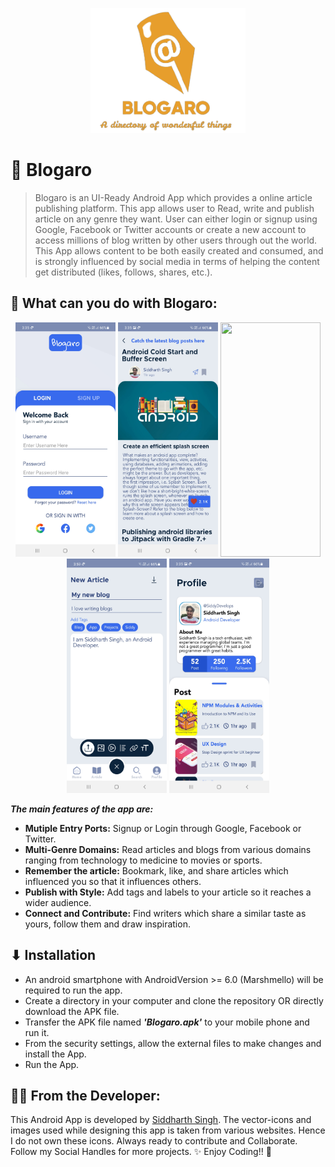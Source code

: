 <p align="center">
  <img height=200px src="https://raw.githubusercontent.com/SiddyDevelops/Blogaro/main/Assets/Screenshots/logo.png" />
<p/>

# 📑 Blogaro
> Blogaro is an UI-Ready Android App which provides a online article publishing platform. This app allows user to Read, write and publish article on any genre they want. User can either login or signup using Google, Facebook or Twitter accounts or create a new account to access millions of blog written by other users through out the world. This App allows content to be both easily created and consumed, and is strongly influenced by social media in terms of helping the content get distributed (likes, follows, shares, etc.).

## 🤔 What can you do with Blogaro:
<p align="center">
  <img width="160" height="375" src="https://raw.githubusercontent.com/SiddyDevelops/Blogaro/main/Assets/Screenshots/LoginScreen.jpg">
  <img width="160" height="375" src="https://raw.githubusercontent.com/SiddyDevelops/Blogaro/main/Assets/Screenshots/ReadArticles.jpg">  
  <img width="160" height="375" src="https://raw.githubusercontent.com/SiddyDevelops/Blogaro/main/Assets/Screenshots/HomeDashGIF.gif">
  <img width="160" height="375" src="https://raw.githubusercontent.com/SiddyDevelops/Blogaro/main/Assets/Screenshots/NewArticle1.jpg">
  <img width="160" height="375" src="https://raw.githubusercontent.com/SiddyDevelops/Blogaro/main/Assets/Screenshots/Profile.jpg">  
</p>

***The main features of the app are:***
- **Mutiple Entry Ports:** Signup or Login through Google, Facebook or Twitter.
- **Multi-Genre Domains:** Read articles and blogs from various domains ranging from technology to medicine to movies or sports.
- **Remember the article:** Bookmark, like, and share articles which influenced you so that it influences others.
- **Publish with Style:** Add tags and labels to your article so it reaches a wider audience.
- **Connect and Contribute:** Find writers which share a similar taste as yours, follow them and draw inspiration.  

## ⬇ Installation

- An android smartphone with AndroidVersion >= 6.0 (Marshmello) will be required to run the app.
- Create a directory in your computer and clone the repository OR directly download the APK file.
- Transfer the APK file named ***'Blogaro.apk'*** to your mobile phone and run it.
- From the security settings, allow the external files to make changes and install the App.
- Run the App.

## 👨‍💻 From the Developer:

This Android App is developed by <a target="_blank" href="https://siddydevelops.github.io/">Siddharth Singh<a/>. The vector-icons and images used while designing this app is taken from various websites. Hence I do not own these icons. Always ready to contribute and Collaborate.  
Follow my Social Handles for more projects.
✨ Enjoy Coding!! 🚀
